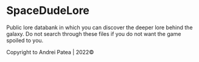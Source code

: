 # SpaceDudeLore

Public lore databank in which you can discover the deeper lore behind the galaxy. Do not search through these files if you do not want the game spoiled to you.

Copyright to Andrei Patea | 2022©
